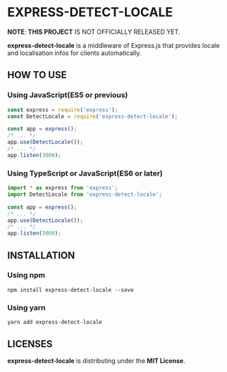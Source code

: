 # EXPRESS-DETECT-LOCALE

**NOTE**: **THIS PROJECT** IS NOT OFFICIALLY RELEASED YET.

**express-detect-locale** is a middleware of 
Express.js that provides locale and localisation 
infos for clients automatically.

## HOW TO USE
### Using JavaScript(ES5 or previous)

```javascript
const express = require('express');
const DetectLocale = require('express-detect-locale');

const app = express();
/* ... */
app.use(DetectLocale());
/* ... */
app.listen(3000);
```

### Using TypeScript or JavaScript(ES6 or later)

```typescript
import * as express from 'express';
import DetectLocale from 'express-detect-locale';

const app = express();
/* ... */
app.use(DetectLocale());
/* ... */
app.listen(3000);
```

## INSTALLATION
### Using npm
```shell
npm install express-detect-locale --save
```

### Using yarn
```shell
yarn add express-detect-locale
```

## LICENSES
**express-detect-locale** is distributing under the **MIT License**.

